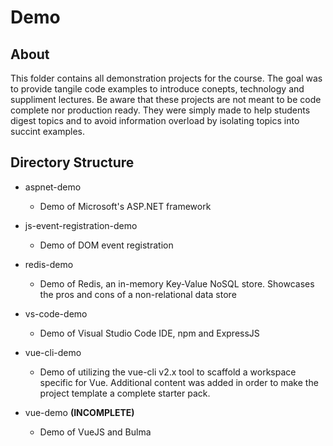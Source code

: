 # Demo

## About

This folder contains all demonstration projects for the course.  The goal was to provide tangile code examples to introduce conepts, technology and suppliment lectures.  Be aware that these projects are not meant to be code complete nor production ready.  They were simply made to help students digest topics and to avoid information overload by isolating topics into succint examples.

## Directory Structure

* aspnet-demo
  * Demo of Microsoft's ASP.NET framework

* js-event-registration-demo
  * Demo of DOM event registration

* redis-demo
  * Demo of Redis, an in-memory Key-Value NoSQL store.  Showcases the pros and cons of a non-relational data store

* vs-code-demo
  * Demo of Visual Studio Code IDE, npm and ExpressJS

* vue-cli-demo
  * Demo of utilizing the vue-cli v2.x tool to scaffold a workspace specific for Vue.  Additional content was added in order to make the project template a complete starter pack.

* vue-demo **(INCOMPLETE)**
  * Demo of VueJS and Bulma